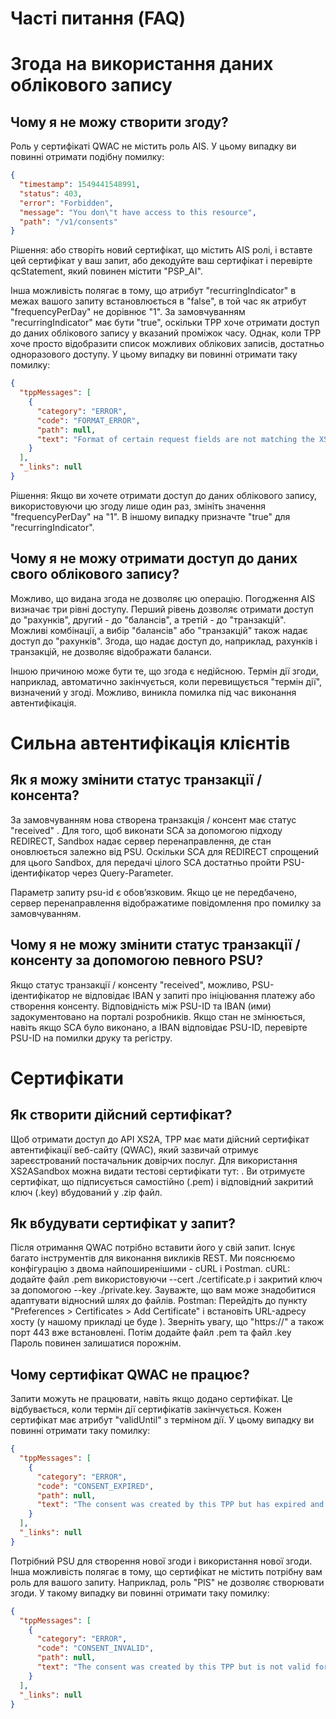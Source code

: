 <div class="centeredText">

# Часті питання (FAQ)

</div>

<div class="divider">
</div>

# Згода на використання даних облікового запису

## Чому я не можу створити згоду?

Роль у сертифікаті QWAC не містить роль AIS. У цьому випадку ви повинні отримати подібну помилку:

```json
{
  "timestamp": 1549441548991,
  "status": 403,
  "error": "Forbidden",
  "message": "You don\"t have access to this resource",
  "path": "/v1/consents"
}
```

Рішення: або створіть новий сертифікат, що містить AIS ролі, і вставте цей сертифікат у ваш запит, або декодуйте ваш сертифікат і перевірте qcStatement, який повинен містити "PSP_AI".

Інша можливість полягає в тому, що атрибут "recurringIndicator" в межах вашого запиту встановлюється в "false", в той час як атрибут "frequencyPerDay" не дорівнює "1". За замовчуванням "recurringIndicator" має бути "true", оскільки TPP хоче отримати доступ до даних облікового запису у вказаний проміжок часу. Однак, коли TPP хоче просто відобразити список можливих облікових записів, достатньо одноразового доступу. У цьому випадку ви повинні отримати таку помилку:

```json
{
  "tppMessages": [
    {
      "category": "ERROR",
      "code": "FORMAT_ERROR",
      "path": null,
      "text": "Format of certain request fields are not matching the XS2A requirements."
    }
  ],
  "_links": null
}
```

Рішення: Якщо ви хочете отримати доступ до даних облікового запису, використовуючи цю згоду лише один раз, змініть значення "frequencyPerDay" на "1". В іншому випадку призначте "true" для "recurringIndicator".

## Чому я не можу отримати доступ до даних свого облікового запису?

Можливо, що видана згода не дозволяє цю операцію. Погодження AIS визначає три рівні доступу. Перший рівень дозволяє отримати доступ до "рахунків", другий - до "балансів", а третій - до "транзакцій". Можливі комбінації, а вибір "балансів" або "транзакцій" також надає доступ до "рахунків". Згода, що надає доступ до, наприклад, рахунків і транзакцій, не дозволяє відображати баланси.

Іншою причиною може бути те, що згода є недійсною. Термін дії згоди, наприклад, автоматично закінчується, коли перевищується "термін дії", визначений у згоді. Можливо, виникла помилка під час виконання автентифікація.

<div class="divider">
</div>

# Сильна автентифікація клієнтів

## Як я можу змінити статус транзакції / консента?

За замовчуванням нова створена транзакція / консент має статус "received" . Для того, щоб виконати SCA за допомогою підходу REDIRECT, Sandbox надає сервер перенаправлення, де стан оновлюється залежно від PSU. Оскільки SCA для REDIRECT спрощений для цього Sandbox, для передачі цілого SCA достатньо пройти PSU-ідентифікатор через Query-Parameter.

Параметр запиту psu-id є обов’язковим. Якщо це не передбачено, сервер перенаправлення відображатиме повідомлення про помилку за замовчуванням.

## Чому я не можу змінити статус транзакції / консенту за допомогою певного PSU?

Якщо статус транзакції / консенту "received", можливо, PSU-ідентифікатор не відповідає IBAN у запиті про ініціювання платежу або створення консенту. Вiдповiднiсть між PSU-ID та IBAN (ими) задокументовано на порталі розробників. Якщо стан не змінюється, навіть якщо SCA було виконано, а IBAN відповідає PSU-ID, перевірте PSU-ID на помилки друку та регістру.

<div class="divider">
</div>

# Сертифікати

## Як створити дійсний сертифікат?

Щоб отримати доступ до API XS2A, TPP має мати дійсний сертифікат автентифікації веб-сайту (QWAC), який зазвичай отримує зареєстрований постачальник довірчих послуг. Для використання XS2ASandbox можна видати тестові сертифікати тут: . Ви отримуєте сертифікат, що підписується самостійно (.pem) і відповідний закритий ключ (.key) вбудований у .zip файл.

## Як вбудувати сертифікат у запит?

Після отримання QWAC потрібно вставити його у свій запит. Існує багато інструментів для виконання викликів REST. Ми пояснюємо конфігурацію з двома найпоширенішими - cURL і Postman. cURL: додайте файл .pem використовуючи --cert ./certificate.p і закритий ключ за допомогою --key ./private.key. Зауважте, що вам може знадобитися адаптувати відносний шлях до файлів. Postman: Перейдіть до пункту "Preferences > Certificates > Add Certificate" і встановіть URL-адресу хосту (у нашому прикладі це буде ). Зверніть увагу, що "https://" а також порт 443 вже встановлені. Потім додайте файл .pem та файл .key Пароль повинен залишатися порожнім.

## Чому сертифікат QWAC не працює?

Запити можуть не працювати, навіть якщо додано сертифікат. Це відбувається, коли термін дії сертифікатів закінчується. Кожен сертифікат має атрибут "validUntil" з терміном дії. У цьому випадку ви повинні отримати таку помилку:

```json
{
  "tppMessages": [
    {
      "category": "ERROR",
      "code": "CONSENT_EXPIRED",
      "path": null,
      "text": "The consent was created by this TPP but has expired and needs to be renewed"
    }
  ],
  "_links": null
}
```

Потрібний PSU для створення нової згоди і використання нової згоди. Інша можливість полягає в тому, що сертифікат не містить потрібну вам роль для вашого запиту. Наприклад, роль "PIS" не дозволяє створювати згоди. У такому випадку ви повинні отримати таку помилку:

```json
{
  "tppMessages": [
    {
      "category": "ERROR",
      "code": "CONSENT_INVALID",
      "path": null,
      "text": "The consent was created by this TPP but is not valid for the addressed service/resource"
    }
  ],
  "_links": null
}
```
